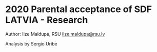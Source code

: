 # 2020 Parental acceptance of SDF LATVIA - Research

Author: Ilze Maldupa, RSU
ilze.maldupa@rsu.lv

Analysis by Sergio Uribe